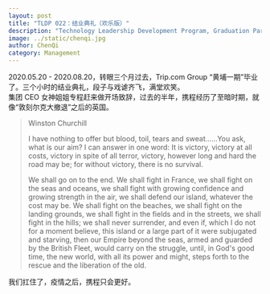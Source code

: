 ```yaml
---
layout: post
title: "TLDP 022：结业典礼（欢乐版）"
description: "Technology Leadership Development Program, Graduation Party"
image: ../static/chenqi.jpg
author: ChenQi
category: Management
---
```


2020.05.20 - 2020.08.20，转眼三个月过去，Trip.com Group “黄埔一期”毕业了。三个小时的结业典礼，段子与戏谑齐飞，满堂欢笑。  
集团 CEO 女神姐姐专程赶来做开场致辞，过去的半年，携程经历了至暗时期，就像“敦刻尔克大撤退”之后的英国。

> Winston Churchill
>
> I have nothing to offer but blood, toil, tears and sweat......You ask, what is our aim? I can answer in one word: It is victory, victory at all costs, victory in spite of all terror, victory, however long and hard the road may be; for without victory, there is no survival.
>
> We shall go on to the end. We shall fight in France, we shall fight on the seas and oceans, we shall fight with growing confidence and growing strength in the air, we shall defend our island, whatever the cost may be. We shall fight on the beaches, we shall fight on the landing grounds, we shall fight in the fields and in the streets, we shall fight in the hills; we shall never surrender, and even if, which I do not for a moment believe, this island or a large part of it were subjugated and starving, then our Empire beyond the seas, armed and guarded by the British Fleet, would carry on the struggle, until, in God's good time, the new world, with all its power and might, steps forth to the rescue and the liberation of the old.

我们扛住了，疫情之后，携程只会更好。
